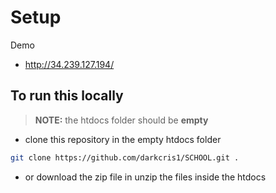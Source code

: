 # Setup 

Demo
- http://34.239.127.194/

## To run this locally

> **NOTE:** the htdocs folder should be **empty**


- clone this repository in the empty htdocs folder
```bash
git clone https://github.com/darkcris1/SCHOOL.git .
```

- or download the zip file in unzip the files inside the htdocs


